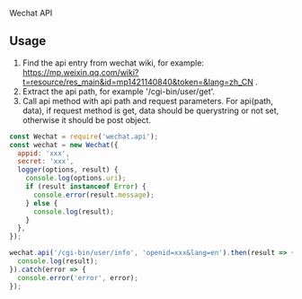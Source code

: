 Wechat API

## Usage

1. Find the api entry from wechat wiki, for example: https://mp.weixin.qq.com/wiki?t=resource/res_main&id=mp1421140840&token=&lang=zh_CN .
2. Extract the api path, for example '/cgi-bin/user/get'.
3. Call api method with api path and request parameters. For api(path, data), if request method is get, data should be querystring or not set, otherwise it should be post object.

```js
const Wechat = require('wechat.api');
const wechat = new Wechat({
  appid: 'xxx',
  secret: 'xxx',
  logger(options, result) {
    console.log(options.uri);
    if (result instanceof Error) {
      console.error(result.message);
    } else {
      console.log(result);
    }
  },
});

wechat.api('/cgi-bin/user/info', 'openid=xxx&lang=en').then(result => {
  console.log(result);
}).catch(error => {
  console.error('error', error);
});

```
